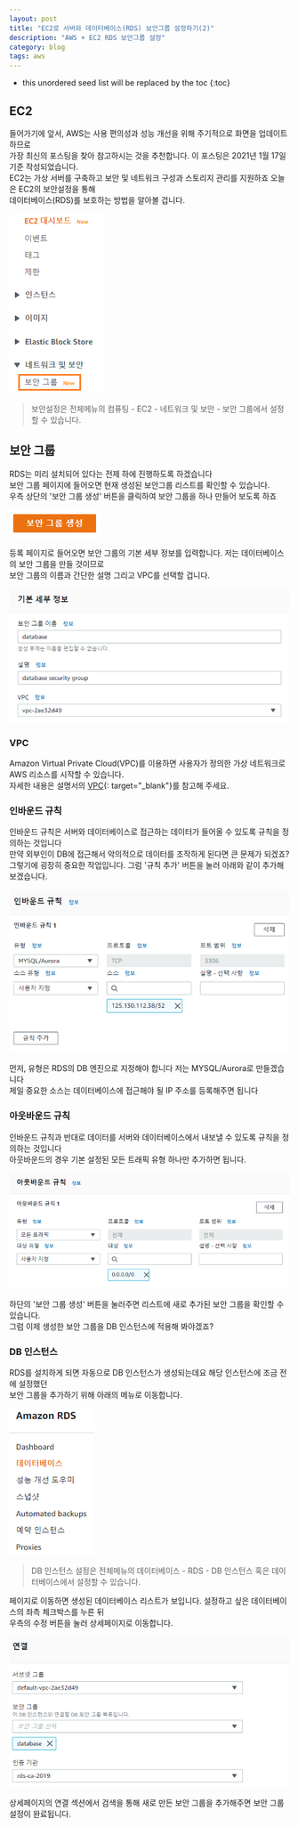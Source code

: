 ```yaml
---
layout: post
title: "EC2로 서버와 데이터베이스(RDS) 보안그룹 설정하기(2)"
description: "AWS + EC2 RDS 보안그룹 설정"
category: blog
tags: aws
---
```


<!--more-->

* this unordered seed list will be replaced by the toc
{:toc}

## EC2

들어가기에 앞서, AWS는 사용 편의성과 성능 개선을 위해 주기적으로 화면을 업데이트 하므로    
가장 최신의 포스팅을 찾아 참고하시는 것을 추천합니다. 이 포스팅은 2021년 1월 17일 기준 작성되었습니다.   
EC2는 가상 서버를 구축하고 보안 및 네트워크 구성과 스토리지 관리를 지원하죠 오늘은 EC2의 보안설정을 통해    
데이터베이스(RDS)를 보호하는 방법을 알아볼 겁니다.  

![Menu](/assets/img/2021-01-16/menu.png)

> 보안설정은 전체메뉴의 컴퓨팅 - EC2 - 네트워크 및 보안 - 보안 그룹에서 설정할 수 있습니다.


## 보안 그룹

RDS는 미리 설치되어 있다는 전제 하에 진행하도록 하겠습니다  
보안 그룹 페이지에 들어오면 현재 생성된 보안그룹 리스트를 확인할 수 있습니다.   
우측 상단의 '보안 그룹 생성' 버튼을 클릭하여 보안 그룹을 하나 만들어 보도록 하죠    

![Register Button](/assets/img/2021-01-16/register.png)  

등록 페이지로 들어오면 보안 그룹의 기본 세부 정보를 입력합니다. 저는 데이터베이스의 보안 그룹을 만들 것이므로     
보안 그룹의 이름과 간단한 설명 그리고 VPC를 선택할 겁니다.  

![Register Button](/assets/img/2021-01-17/info.png)  


### VPC

Amazon Virtual Private Cloud(VPC)를 이용하면 사용자가 정의한 가상 네트워크로 AWS 리소스를 시작할 수 있습니다.  
자세한 내용은 설명서의 [VPC](https://docs.aws.amazon.com/ko_kr/vpc/latest/userguide/what-is-amazon-vpc.html){: target="_blank"}를 참고해 주세요.  
 
### 인바운드 규칙

인바운드 규칙은 서버와 데이터베이스로 접근하는 데이터가 들어올 수 있도록 규칙을 정의하는 것입니다  
만약 외부인이 DB에 접근해서 악의적으로 데이터를 조작하게 된다면 큰 문제가 되겠죠?     
그렇기에 굉장히 중요한 작업입니다. 그럼 '규칙 추가' 버튼을 눌러 아래와 같이 추가해 보겠습니다. 

![InBound](/assets/img/2021-01-17/inbound.png)  
 
먼저, 유형은 RDS의 DB 엔진으로 지정해야 합니다 저는 MYSQL/Aurora로 만들겠습니다  
제일 중요한 소스는 데이터베이스에 접근해야 될 IP 주소를 등록해주면 됩니다    
  


### 아웃바운드 규칙

인바운드 규칙과 반대로 데이터를 서버와 데이터베이스에서 내보낼 수 있도록 규칙을 정의하는 것입니다  
아웃바운드의 경우 기본 설정된 모든 트래픽 유형 하나만 추가하면 됩니다.   

![OutBound](/assets/img/2021-01-16/outbound.png)   

하단의 '보안 그룹 생성' 버튼을 눌러주면 리스트에 새로 추가된 보안 그룹을 확인할 수 있습니다.  
그럼 이제 생성한 보안 그룹을 DB 인스턴스에 적용해 봐야겠죠? 

### DB 인스턴스

RDS를 설치하게 되면 자동으로 DB 인스턴스가 생성되는데요 해당 인스턴스에 조금 전에 설정했던     
보안 그룹을 추가하기 위해 아래의 메뉴로 이동합니다.
 
![Menu](/assets/img/2021-01-17/menu2.png)    

> DB 인스턴스 설정은 전체메뉴의 데이터베이스 - RDS - DB 인스턴스 혹은 데이터베이스에서 설정할 수 있습니다.

페이지로 이동하면 생성된 데이터베이스 리스트가 보입니다. 설정하고 싶은 데이터베이스의 좌측 체크박스를 누른 뒤  
우측의 수정 버튼을 눌러 상세페이지로 이동합니다.  

![Instance](/assets/img/2021-01-17/instance.png)

상세페이지의 연결 섹션에서 검색을 통해 새로 만든 보안 그룹을 추가해주면 보안 그룹 설정이 완료됩니다.  

